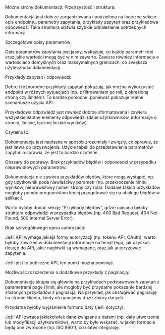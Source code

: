 Mocne strony dokumentacji:
Przejrzystość i struktura:

Dokumentacja jest dobrze zorganizowana i podzielona na logiczne sekcje: opis endpointu, parametry zapytania, przykłady zapytań oraz przykładowa odpowiedź. Taka struktura ułatwia szybkie odnalezienie potrzebnych informacji.

Szczegółowe opisy parametrów:

Opis parametrów zapytania jest jasny, wskazuje, co każdy parametr robi oraz jakie wartości mogą być w nim zawarte. Zawiera również informacje o wartościach domyślnych oraz maksymalnych granicach, co zwiększa użyteczność dokumentacji.

Przykłady zapytań i odpowiedzi:

Dobre i różnorodne przykłady zapytań pokazują, jak można wykorzystać endpoint w różnych sytuacjach (np. z filtrowaniem po roli, z określoną stroną czy limitem). To bardzo pomocne, ponieważ pokazuje realne scenariusze użycia API.

Przykładowa odpowiedź jest również dobrze sformatowana i zawiera wszystkie istotne elementy odpowiedzi (dane użytkowników, informacje o stronie, limicie, łącznej liczbie wyników).

Czytelność:

Dokumentacja jest napisana w sposób zrozumiały i zwięzły, co sprawia, że jest łatwa do przyswojenia. Użycie tabeli do przedstawienia parametrów zapytania sprawia, że jest to bardzo czytelne.

Obszary do poprawy:
Brak przykładów błędów i odpowiedzi w przypadku nieprawidłowych parametrów:

Dokumentacja nie zawiera przykładów błędów, które mogą wystąpić, np. gdy użytkownik poda niewłaściwy parametr (np. przekroczenie limitu wyników, nieprawidłowy numer strony czy rola). Dodanie takich przykładów mogłoby pomóc programistom lepiej przygotować się na obsługę błędów w aplikacji.

Warto byłoby dodać sekcję "Przykłady błędów", gdzie opisana byłaby struktura odpowiedzi w przypadku błędów (np. 400 Bad Request, 404 Not Found, 500 Internal Server Error).

Brak szczegółowego opisu autoryzacji:

Jeśli API wymaga jakiejś formy autoryzacji (np. tokenu API, OAuth), warto byłoby zawrzeć w dokumentacji informacje na temat tego, jak uzyskać dostęp do API, jakie nagłówki są wymagane, oraz jak autoryzować zapytania.

Jeśli jest to publiczne API, ten punkt można pominąć.

Możliwość rozszerzenia o dodatkowe przykłady z paginacją:

Dokumentacja skupia się głównie na przykładach podstawowych zapytań z parametrami page i limit, ale mogłoby być przydatne pokazanie bardziej złożonych przykładów z paginacją. Na przykład, jak obsługiwać paginację na stronie klienta, kiedy otrzymujemy duże zbiory danych.

Przydatne byłoby wyjaśnienie formatu daty (jeśli dotyczy):

Jeśli API zwraca jakiekolwiek dane związane z datami (np. daty utworzenia lub modyfikacji użytkowników), warto by było wskazać, w jakim formacie będą one zwrócone (np. ISO 8601), co ułatwi integrację.
